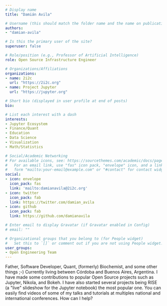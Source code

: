 ```yaml
---
# Display name
title: "Damián Avila"

# Username (this should match the folder name and the name on publications)
authors:
- "damian-avila"

# Is this the primary user of the site?
superuser: false

# Role/position (e.g., Professor of Artificial Intelligence)
role: Open Source Infrastructure Engineer

# Organizations/Affiliations
organizations:
- name: 2i2c
  url: "https://2i2c.org"
- name: Project Jupyter
  url: "https://jupyter.org"

# Short bio (displayed in user profile at end of posts)
bio:

# List each interest with a dash
interests:
- Jupyter Ecosystem
- Finance/Quant
- Education
- Data Science
- Visualization
- Math/Statistics

# Social/Academic Networking
# For available icons, see: https://sourcethemes.com/academic/docs/page-builder/#icons
#   For an email link, use "fas" icon pack, "envelope" icon, and a link in the
#   form "mailto:your-email@example.com" or "#contact" for contact widget.
social:
- icon: envelope
  icon_pack: fas
  link: 'mailto:damianavila@2i2c.org' 
- icon: twitter
  icon_pack: fab
  link: https://twitter.com/damian_avila
- icon: github
  icon_pack: fab
  link: https://github.com/damianavila

# Enter email to display Gravatar (if Gravatar enabled in Config)
# email: ""

# Organizational groups that you belong to (for People widget)
#   Set this to `[]` or comment out if you are not using People widget.
user_groups:
- Open Engineering Team
---
```


Father, Software Developer, Quant, (formerly) Biochemist, and some other things ;-)
Currently living between Córdoba and Buenos Aires, Argentina.
I have made some contributions to popular Open Source projects such as Jupyter, Nikola, and Bokeh.
I have also started several projects being RISE (a "live" slideshow for the Jupyter notebook) the most popular one.
You can easily find videos of some of my talks and tutorials at multiples national and international conferences.
How can I help?
